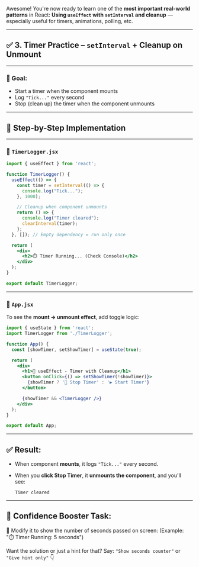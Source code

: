 Awesome! You're now ready to learn one of the **most important real-world patterns** in React:
**Using `useEffect` with `setInterval` and cleanup** — especially useful for timers, animations, polling, etc.

---

## ✅ 3. Timer Practice – `setInterval` + Cleanup on Unmount

---

### 🧪 Goal:

* Start a timer when the component mounts
* Log `"Tick..."` every second
* Stop (clean up) the timer when the component unmounts

---

## 🧱 Step-by-Step Implementation

---

### 📄 `TimerLogger.jsx`

```jsx
import { useEffect } from 'react';

function TimerLogger() {
  useEffect(() => {
    const timer = setInterval(() => {
      console.log("Tick...");
    }, 1000);

    // Cleanup when component unmounts
    return () => {
      console.log("Timer cleared");
      clearInterval(timer);
    };
  }, []); // Empty dependency = run only once

  return (
    <div>
      <h2>⏱️ Timer Running... (Check Console)</h2>
    </div>
  );
}

export default TimerLogger;
```

---

### 📄 `App.jsx`

To see the **mount → unmount effect**, add toggle logic:

```jsx
import { useState } from 'react';
import TimerLogger from './TimerLogger';

function App() {
  const [showTimer, setShowTimer] = useState(true);

  return (
    <div>
      <h1>🧪 useEffect - Timer with Cleanup</h1>
      <button onClick={() => setShowTimer(!showTimer)}>
        {showTimer ? '🛑 Stop Timer' : '▶️ Start Timer'}
      </button>

      {showTimer && <TimerLogger />}
    </div>
  );
}

export default App;
```

---

## ✅ Result:

* When component **mounts**, it logs `"Tick..."` every second.
* When you **click Stop Timer**, it **unmounts the component**, and you'll see:

  ```
  Timer cleared
  ```

---

## 💪 Confidence Booster Task:

🎯 Modify it to show the number of seconds passed on screen:
(Example: "⏱️ Timer Running: 5 seconds")

Want the solution or just a hint for that?
Say: `"Show seconds counter"` or `"Give hint only"` 👇
